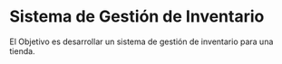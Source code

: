 # Sistema de Gestión de Inventario
El Objetivo es desarrollar un sistema de gestión de inventario para una tienda.
